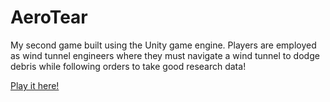 # AeroTear

My second game built using the Unity game engine. Players are employed as wind tunnel engineers where they must navigate a wind tunnel to dodge debris while following orders to take good research data!

[Play it here!](https://triskit124.github.io/AeroTear/)


 

